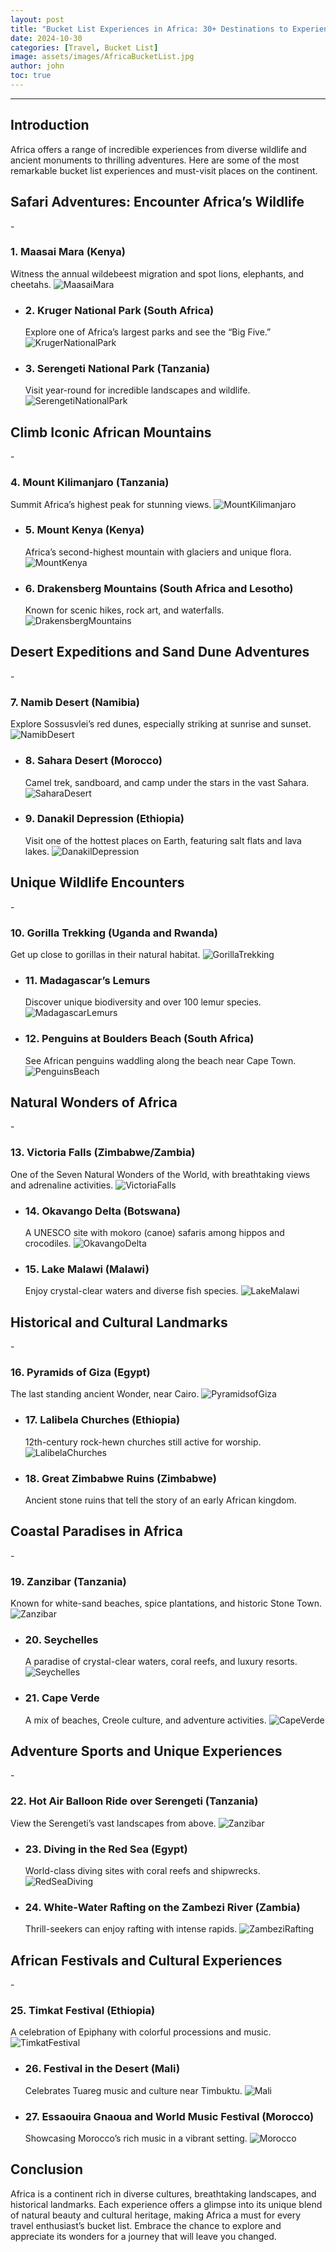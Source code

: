 ```yaml
---
layout: post
title: "Bucket List Experiences in Africa: 30+ Destinations to Experience Before You Die"
date: 2024-10-30
categories: [Travel, Bucket List]
image: assets/images/AfricaBucketList.jpg
author: john
toc: true
---
```



---

<h2 id="introduction">Introduction</h2>
Africa offers a range of incredible experiences from diverse wildlife and ancient monuments to thrilling adventures. Here are some of the most remarkable bucket list experiences and must-visit places on the continent.

<h2 id="safari-adventures">Safari Adventures: Encounter Africa’s Wildlife</h2>
- <h3 id="maasai-mara">1. Maasai Mara (Kenya)</h3>
  Witness the annual wildebeest migration and spot lions, elephants, and cheetahs.

  <img src="../assets/images/MaasaiMara.jpg" alt="MaasaiMara">
  
- <h3 id="kruger-national-park">2. Kruger National Park (South Africa)</h3>
  Explore one of Africa’s largest parks and see the “Big Five.”

   <img src="../assets/images/KrugerNationalPark.jpg" alt="KrugerNationalPark">
   
- <h3 id="serengeti-national-park">3. Serengeti National Park (Tanzania)</h3>
  Visit year-round for incredible landscapes and wildlife.

  <img src="../assets/images/SerengetiNationalPark.jpg" alt="SerengetiNationalPark">

<h2 id="african-mountains">Climb Iconic African Mountains</h2>
- <h3 id="mount-kilimanjaro">4. Mount Kilimanjaro (Tanzania)</h3>
  Summit Africa’s highest peak for stunning views.
  
   <img src="../assets/images/MountKilimanjaro.jpg" alt="MountKilimanjaro">
   
- <h3 id="mount-kenya">5. Mount Kenya (Kenya)</h3>
  Africa’s second-highest mountain with glaciers and unique flora.

   <img src="../assets/images/MountKenya.jpg" alt="MountKenya">
   
- <h3 id="drakensberg-mountains">6. Drakensberg Mountains (South Africa and Lesotho)</h3>
  Known for scenic hikes, rock art, and waterfalls.

  <img src="../assets/images/DrakensbergMountains.jpg" alt="DrakensbergMountains">

<h2 id="desert-expeditions">Desert Expeditions and Sand Dune Adventures</h2>
- <h3 id="namib-desert">7. Namib Desert (Namibia)</h3>
  Explore Sossusvlei’s red dunes, especially striking at sunrise and sunset.

  <img src="../assets/images/NamibDesert.jpg" alt="NamibDesert">
  
- <h3 id="sahara-desert">8. Sahara Desert (Morocco)</h3>
  Camel trek, sandboard, and camp under the stars in the vast Sahara.

  <img src="../assets/images/SaharaDesert.jpg" alt="SaharaDesert">
  
- <h3 id="danakil-depression">9. Danakil Depression (Ethiopia)</h3>
  Visit one of the hottest places on Earth, featuring salt flats and lava lakes.

  <img src="../assets/images/DanakilDepression.jpg" alt="DanakilDepression">

<h2 id="wildlife-encounters">Unique Wildlife Encounters</h2>
- <h3 id="gorilla-trekking">10. Gorilla Trekking (Uganda and Rwanda)</h3>
  Get up close to gorillas in their natural habitat.

  <img src="../assets/images/GorillaTrekking.jpg" alt="GorillaTrekking">
  
- <h3 id="madagascar-lemurs">11. Madagascar’s Lemurs</h3>
  Discover unique biodiversity and over 100 lemur species.

  <img src="../assets/images/MadagascarLemurs.jpg" alt="MadagascarLemurs">
  
- <h3 id="penguins-boulders-beach">12. Penguins at Boulders Beach (South Africa)</h3>
  See African penguins waddling along the beach near Cape Town.

  <img src="../assets/images/PenguinsBeach.jpg" alt="PenguinsBeach">

<h2 id="natural-wonders">Natural Wonders of Africa</h2>
- <h3 id="victoria-falls">13. Victoria Falls (Zimbabwe/Zambia)</h3>
  One of the Seven Natural Wonders of the World, with breathtaking views and adrenaline activities.

  <img src="../assets/images/VictoriaFalls.jpg" alt="VictoriaFalls">
  
- <h3 id="okavango-delta">14. Okavango Delta (Botswana)</h3>
  A UNESCO site with mokoro (canoe) safaris among hippos and crocodiles.

  <img src="../assets/images/OkavangoDelta.jpg" alt="OkavangoDelta">
  
- <h3 id="lake-malawi">15. Lake Malawi (Malawi)</h3>
  Enjoy crystal-clear waters and diverse fish species.

  <img src="../assets/images/LakeMalawi.jpg" alt="LakeMalawi">
  

<h2 id="cultural-landmarks">Historical and Cultural Landmarks</h2>
- <h3 id="pyramids-giza">16. Pyramids of Giza (Egypt)</h3>
  The last standing ancient Wonder, near Cairo.

  <img src="../assets/images/PyramidsofGiza.jpg" alt="PyramidsofGiza">
  
- <h3 id="lalibela-churches">17. Lalibela Churches (Ethiopia)</h3>
  12th-century rock-hewn churches still active for worship.
  
   <img src="../assets/images/LalibelaChurches.jpg" alt="LalibelaChurches">
   
- <h3 id="great-zimbabwe-ruins">18. Great Zimbabwe Ruins (Zimbabwe)</h3>
  Ancient stone ruins that tell the story of an early African kingdom.

<h2 id="coastal-paradises">Coastal Paradises in Africa</h2>
- <h3 id="zanzibar">19. Zanzibar (Tanzania)</h3>
  Known for white-sand beaches, spice plantations, and historic Stone Town.

  <img src="../assets/images/Zanzibar.jpeg" alt="Zanzibar">
  
- <h3 id="seychelles">20. Seychelles</h3>
  A paradise of crystal-clear waters, coral reefs, and luxury resorts.

  <img src="https://images.pexels.com/photos/2956457/pexels-photo-2956457.jpeg?auto=compress&cs=tinysrgb&w=1260&h=750&dpr=1" alt="Seychelles">
  
- <h3 id="cape-verde">21. Cape Verde</h3>
  A mix of beaches, Creole culture, and adventure activities.

  <img src="https://images.pexels.com/photos/28486949/pexels-photo-28486949/free-photo-of-rusty-shipwreck-on-beach-in-pedra-lume-cabo-verde.png?auto=compress&cs=tinysrgb&w=1260&h=750&dpr=1" alt="CapeVerde">
  
<h2 id="adventure-sports">Adventure Sports and Unique Experiences</h2>
- <h3 id="balloon-ride-serengeti">22. Hot Air Balloon Ride over Serengeti (Tanzania)</h3>
  View the Serengeti’s vast landscapes from above.

  <img src="../assets/images/Zanzibar.jpeg" alt="Zanzibar">
  
- <h3 id="diving-red-sea">23. Diving in the Red Sea (Egypt)</h3>
  World-class diving sites with coral reefs and shipwrecks.

  <img src="https://images.pexels.com/photos/7886052/pexels-photo-7886052.jpeg?auto=compress&cs=tinysrgb&w=1260&h=750&dpr=1" alt="RedSeaDiving">
  
- <h3 id="rafting-zambezi">24. White-Water Rafting on the Zambezi River (Zambia)</h3>
  Thrill-seekers can enjoy rafting with intense rapids.

  <img src="https://images.pexels.com/photos/1615766/pexels-photo-1615766.jpeg?auto=compress&cs=tinysrgb&w=600" alt="ZambeziRafting">

<h2 id="african-festivals">African Festivals and Cultural Experiences</h2>
- <h3 id="timkat-festival">25. Timkat Festival (Ethiopia)</h3>
  A celebration of Epiphany with colorful processions and music.

  <img src="https://images.pexels.com/photos/29155437/pexels-photo-29155437/free-photo-of-renaissance-festival-performer-in-theatrical-costume.jpeg?auto=compress&cs=tinysrgb&w=1260&h=750&dpr=1" alt="TimkatFestival">
  
- <h3 id="festival-desert">26. Festival in the Desert (Mali)</h3>
  Celebrates Tuareg music and culture near Timbuktu.

  <img src="https://images.pexels.com/photos/1707965/pexels-photo-1707965.jpeg?auto=compress&cs=tinysrgb&w=1260&h=750&dpr=1" alt="Mali">
  
- <h3 id="gnaoua-festival">27. Essaouira Gnaoua and World Music Festival (Morocco)</h3>
  Showcasing Morocco’s rich music in a vibrant setting.

  <img src="https://images.pexels.com/photos/27457580/pexels-photo-27457580/free-photo-of-music-marocaine.jpeg?auto=compress&cs=tinysrgb&w=1260&h=750&dpr=1" alt="Morocco">
  
<h2 id="conclusion">Conclusion</h2>
Africa is a continent rich in diverse cultures, breathtaking landscapes, and historical landmarks. Each experience offers a glimpse into its unique blend of natural beauty and cultural heritage, making Africa a must for every travel enthusiast’s bucket list. Embrace the chance to explore and appreciate its wonders for a journey that will leave you changed.
